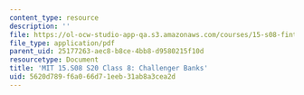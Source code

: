 ```yaml
---
content_type: resource
description: ''
file: https://ol-ocw-studio-app-qa.s3.amazonaws.com/courses/15-s08-fintech-shaping-the-financial-world-spring-2020/5620d789f6a066d71eeb31ab8a3cea2d_MIT15-S08S20_class8.pdf
file_type: application/pdf
parent_uid: 25177263-aec8-b8ce-4bb8-d9580215f10d
resourcetype: Document
title: 'MIT 15.S08 S20 Class 8: Challenger Banks'
uid: 5620d789-f6a0-66d7-1eeb-31ab8a3cea2d
---
```

